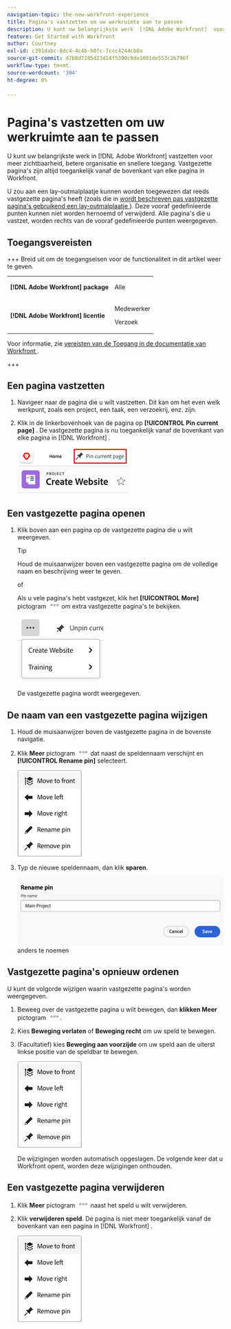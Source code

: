 ```yaml
---
navigation-topic: the-new-workfront-experience
title: Pagina's vastzetten om uw werkruimte aan te passen
description: U kunt uw belangrijkste werk  [!DNL Adobe Workfront]  voor verhoogde zicht, betere organisatie, en snellere toegang vastzetten. Vastgezette pagina's zijn altijd toegankelijk vanaf de bovenkant van elke pagina in Workfront.
feature: Get Started with Workfront
author: Courtney
exl-id: c391dabc-8dc4-4c4b-b0fc-7ccc4244cb8a
source-git-commit: d7b8d7285d23d14f5390c9de1001de553c2b796f
workflow-type: tm+mt
source-wordcount: '394'
ht-degree: 0%

---
```


# Pagina&#39;s vastzetten om uw werkruimte aan te passen

<!-- Audited: 4/2025 -->

U kunt uw belangrijkste werk in [!DNL Adobe Workfront] vastzetten voor meer zichtbaarheid, betere organisatie en snellere toegang. Vastgezette pagina&#39;s zijn altijd toegankelijk vanaf de bovenkant van elke pagina in Workfront.

U zou aan een lay-outmalplaatje kunnen worden toegewezen dat reeds vastgezette pagina&#39;s heeft (zoals die in [ wordt beschreven pas vastgezette pagina&#39;s gebruikend een lay-outmalplaatje ](../../administration-and-setup/customize-workfront/use-layout-templates/customize-pinned-pages.md)). Deze vooraf gedefinieerde punten kunnen niet worden hernoemd of verwijderd. Alle pagina&#39;s die u vastzet, worden rechts van de vooraf gedefinieerde punten weergegeven.

## Toegangsvereisten

+++ Breid uit om de toegangseisen voor de functionaliteit in dit artikel weer te geven.

<table style="table-layout:auto"> 
 <col> 
 </col> 
 <col> 
 </col> 
 <tbody> 
  <tr> 
   <td role="rowheader"><strong>[!DNL Adobe Workfront] package</strong></td> 
   <td> <p>Alle</p> </td> 
  </tr> 
  <tr> 
   <td role="rowheader"><strong>[!DNL Adobe Workfront] licentie</strong></td> 
   <td> <p>Medewerker</p> 
     <p>Verzoek</p>
   </td> 
  </tr> 
 </tbody> 
</table>

Voor informatie, zie [ vereisten van de Toegang in de documentatie van Workfront ](/help/quicksilver/administration-and-setup/add-users/access-levels-and-object-permissions/access-level-requirements-in-documentation.md).

+++

## Een pagina vastzetten

1. Navigeer naar de pagina die u wilt vastzetten. Dit kan om het even welk werkpunt, zoals een project, een taak, een verzoekrij, enz. zijn.

1. Klik in de linkerbovenhoek van de pagina op **[!UICONTROL Pin current page]** . De vastgezette pagina is nu toegankelijk vanaf de bovenkant van elke pagina in [!DNL Workfront] .

   ![ Vastzetten huidige pagina ](assets/pin-current-page-button.png)

## Een vastgezette pagina openen

1. Klik boven aan een pagina op de vastgezette pagina die u wilt weergeven.

   >[!TIP]
   >
   >Houd de muisaanwijzer boven een vastgezette pagina om de volledige naam en beschrijving weer te geven.

   of

   Als u vele pagina&#39;s hebt vastgezet, klik het **[!UICONTROL More]** pictogram ![ klikken het Meer pictogram ](assets/more-icon.png) om extra vastgezette pagina&#39;s te bekijken.

   ![ Mening extra vastgezette pagina&#39;s ](assets/display-pinned-pages.png)

   De vastgezette pagina wordt weergegeven.

## De naam van een vastgezette pagina wijzigen

1. Houd de muisaanwijzer boven de vastgezette pagina in de bovenste navigatie.
1. Klik **Meer** pictogram ![ Meer pictogram ](assets/more-icon.png) dat naast de speldennaam verschijnt en **[!UICONTROL Rename pin]** selecteert.

   ![ noem speld anders ](assets/pin-menu.png)

1. Typ de nieuwe speldennaam, dan klik **sparen**.

   ![ klik het vinkje om speld ](assets/rename-pin-dialog-box.png) anders te noemen


## Vastgezette pagina&#39;s opnieuw ordenen

U kunt de volgorde wijzigen waarin vastgezette pagina&#39;s worden weergegeven.

1. Beweeg over de vastgezette pagina u wilt bewegen, dan **klikken Meer** pictogram ![ Meer pictogram ](assets/more-icon.png).
1. Kies **Beweging verlaten** of **Beweging recht** om uw speld te bewegen.
1. (Facultatief) kies **Beweging aan voorzijde** om uw speld aan de uiterst linkse positie van de speldbar te bewegen.

   ![ bewegingspunten ](assets/pin-menu.png)

   De wijzigingen worden automatisch opgeslagen. De volgende keer dat u Workfront opent, worden deze wijzigingen onthouden.

## Een vastgezette pagina verwijderen

1. Klik **Meer** pictogram ![](assets/more-icon.png) naast het speld u wilt verwijderen.
1. Klik **verwijderen speld**. De pagina is niet meer toegankelijk vanaf de bovenkant van een pagina in [!DNL Workfront] .

   ![ verwijder speld ](assets/pin-menu.png)


